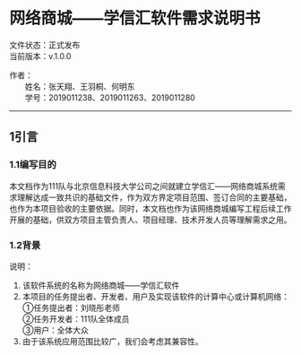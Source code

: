 # 网络商城——学信汇软件需求说明书

文件状态：正式发布   
当前版本：v.1.0.0

作者：  
&emsp;&emsp;姓名：张天翔、王羽桐、何明东  
&emsp;&emsp;学号：2019011238、2019011263、2019011280

   ---------

## 1引言
### 1.1编写目的
本文档作为111队与北京信息科技大学公司之间就建立学信汇——网络商城系统需求理解达成一致共识的基础文件，作为双方界定项目范围、签订合同的主要基础，也作为本项目验收的主要依据。同时，本文档也作为该网络商城编写工程后续工作开展的基础，供双方项目主管负责人、项目经理、技术开发人员等理解需求之用。
### 1.2背景
说明：
1. 该软件系统的名称为网络商城——学信汇软件
2. 本项目的任务提出者、开发者、用户及实现该软件的计算中心或计算机网络：  
   ①任务提出者：刘晓彤老师  
   ②任务开发者：111队全体成员  
   ③用户：全体大众
3. 由于该系统应用范围比较广，我们会考虑其兼容性。  